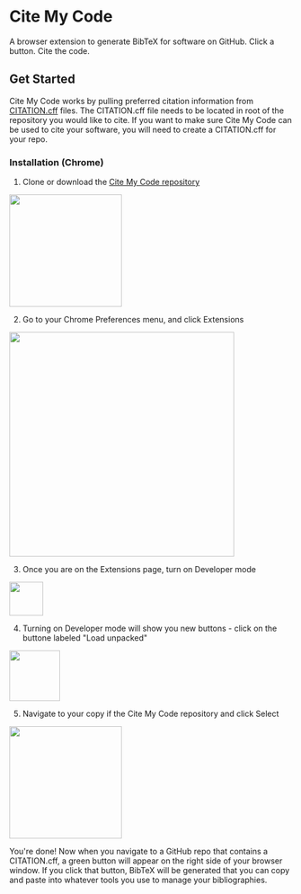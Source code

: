 # Cite My Code
A browser extension to generate BibTeX for software on GitHub. Click a button. Cite the code.

## Get Started
Cite My Code works by pulling preferred citation information from [CITATION.cff](https://citation-file-format.github.io/) files. The CITATION.cff file needs to be located in root of the repository you would like to cite. If you want to make sure Cite My Code can be used to cite your software, you will need to create a CITATION.cff for your repo.

### Installation (Chrome)
1. Clone or download the [Cite My Code repository](https://github.com/citation-file-format/citemycode)
<img src="https://raw.githubusercontent.com/dbouquin/citemycode/master/images/clone_screenshot.png" height="200">

2. Go to your Chrome Preferences menu, and click Extensions
<img src="https://raw.githubusercontent.com/dbouquin/citemycode/master/images/select_extensions.png" height="400">

3. Once you are on the Extensions page, turn on Developer mode
<img src="https://raw.githubusercontent.com/dbouquin/citemycode/master/images/developer_mode_on.png" height="60">

4. Turning on Developer mode will show you new buttons - click on the buttone labeled "Load unpacked"
<img src="https://raw.githubusercontent.com/dbouquin/citemycode/master/images/loan_extensions.png" height="90">

5. Navigate to your copy if the Cite My Code repository and click Select
<img src="https://raw.githubusercontent.com/dbouquin/citemycode/master/images/select_local.png" height="200">

You're done! Now when you navigate to a GitHub repo that contains a CITATION.cff, a green button will appear on the right side of your browser window. If you click that button, BibTeX will be generated that you can copy and paste into whatever tools you use to manage your bibliographies. 
